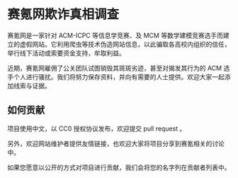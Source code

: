 # 赛氪网欺诈真相调查

赛氪网是一家针对 ACM-ICPC 等信息学竞赛、及 MCM 等数学建模竞赛选手而建立的虚假网站。它利用爬虫等技术伪造网站信息，以此骗取各高校内组织的信任，举行线下活动或索要资金支持，牟取利益。

近期，赛氪网雇佣了公关团队试图销毁其斑斑劣迹，甚至对揭发其行为的 ACM 选手个人进行骚扰。我们将努力保存资料，并向有需要的人士提供。欢迎大家一起添加线索与证据。

## 如何贡献

项目使用中文，以 CC0 授权协议发布，欢迎提交 pull request 。

另外，欢迎网站维护者提供友情链接，也欢迎大家将项目分享到赛氪相关的讨论中。

如果您愿意以公开的方式对项目进行贡献，我们会将您的名字列在贡献者列表中。
